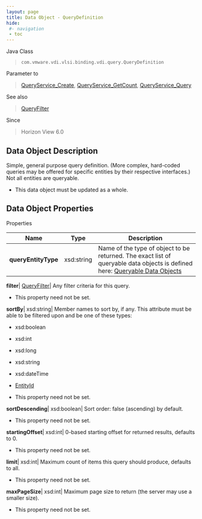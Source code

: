 ```yaml
---
layout: page
title: Data Object - QueryDefinition
hide:
 #- navigation
 - toc
---
```






Java Class  
> `com.vmware.vdi.vlsi.binding.vdi.query.QueryDefinition`

Parameter to  
> [QueryService_Create](vdi.query.QueryService.md#create), [QueryService_GetCount](vdi.query.QueryService.md#getCount), [QueryService_Query](vdi.query.QueryService.md#query)

See also  
> [QueryFilter](vdi.query.QueryFilter.Filter.md)

Since  
> Horizon View 6.0


## Data Object Description 

Simple, general purpose query definition. (More complex, hard-coded queries may be offered for specific entities by their respective interfaces.) Not all entities are queryable. 

  * This data object must be updated as a whole.



## Data Object Properties

Properties

Name |  Type |  Description   
---|---|---  
**queryEntityType**|  xsd:string|  Name of the type of object to be returned. The exact list of queryable data objects is defined here: [Queryable Data Objects](index-queries.md)   
  
**filter**| [QueryFilter](vdi.query.QueryFilter.Filter.md)|  Any filter criteria for this query.   


 * This property need not be set.

  
**sortBy**|  xsd:string|  Member names to sort by, if any. This attribute must be able to be filtered upon and be one of these types: 

  * xsd:boolean
  * xsd:int
  * xsd:long
  * xsd:string
  * xsd:dateTime
  * [EntityId](vdi.EntityId.md)

  


 * This property need not be set.

  
**sortDescending**|  xsd:boolean|  Sort order: false (ascending) by default.   


 * This property need not be set.

  
**startingOffset**|  xsd:int|  0-based starting offset for returned results, defaults to 0.   


 * This property need not be set.

  
**limit**|  xsd:int|  Maximum count of items this query should produce, defaults to all.   


 * This property need not be set.

  
**maxPageSize**|  xsd:int|  Maximum page size to return (the server may use a smaller size).   


 * This property need not be set.

  
  
  
   
  
  
